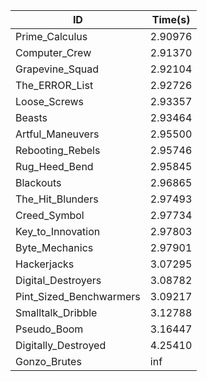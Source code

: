 |ID|Time(s)|
|-|-|
|Prime_Calculus|2.90976|
|Computer_Crew|2.91370|
|Grapevine_Squad|2.92104|
|The_ERROR_List|2.92726|
|Loose_Screws|2.93357|
|Beasts|2.93464|
|Artful_Maneuvers|2.95500|
|Rebooting_Rebels|2.95746|
|Rug_Heed_Bend|2.95845|
|Blackouts|2.96865|
|The_Hit_Blunders|2.97493|
|Creed_Symbol|2.97734|
|Key_to_Innovation|2.97803|
|Byte_Mechanics|2.97901|
|Hackerjacks|3.07295|
|Digital_Destroyers|3.08782|
|Pint_Sized_Benchwarmers|3.09217|
|Smalltalk_Dribble|3.12788|
|Pseudo_Boom|3.16447|
|Digitally_Destroyed|4.25410|
|Gonzo_Brutes|inf|
